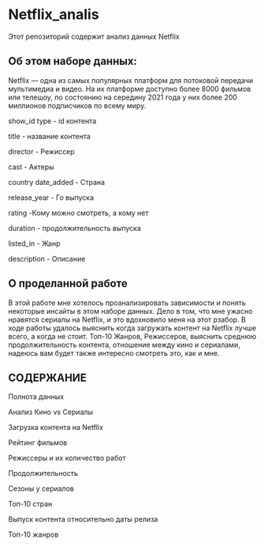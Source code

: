 # Netflix_analis
Этот репозиторий содержит анализ данных Netflix

## Об этом наборе данных:
Netflix — одна из самых популярных платформ для потоковой передачи мультимедиа и видео. На их платформе доступно более 8000 фильмов или телешоу, по состоянию на середину 2021 года у них более 200 миллионов подписчиков по всему миру.

show_id type - id контента

title - название контента

director - Режиссер

cast - Актеры

country date_added - Страна

release_year - Го выпуска

rating -Кому можно смотреть, а кому нет

duration - продолжительность выпуска

listed_in - Жанр

description - Описание

## О проделанной работе
В этой работе мне хотелось проанализировать зависимости и понять некоторые инсайты в этом наборе данных. Дело в том, что мне ужасно нравятся сериалы на Netflix, и это вдохновило меня на этот рзабор. В ходе работы удалось выяснить когда загружать контент на Netflix лучше всего, а когда не стоит. Топ-10 Жанров, Режиссеров, выяснить среднюю продолжительность контента, отношение между кино и сериалами, надеюсь вам будет также интересно смотреть это, как и мне.

## СОДЕРЖАНИЕ

Полнота данных

Анализ Кино vs Сериалы

Загрузка контента на Netflix

Рейтинг фильмов

Режиссеры и их количество работ

Продолжительность

Сезоны у сериалов

Топ-10 стран

Выпуск контента относительно даты релиза

Топ-10 жанров
